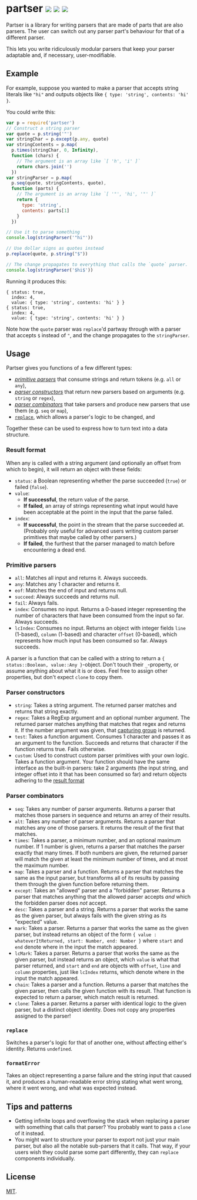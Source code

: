 # partser [![](https://img.shields.io/npm/v/partser.svg?style=flat-square)](https://www.npmjs.com/package/partser) [![](https://img.shields.io/travis/anko/partser.svg?style=flat-square)](https://travis-ci.org/anko/partser) [![](https://img.shields.io/david/anko/partser.svg?style=flat-square)](https://david-dm.org/anko/partser)

Partser is a library for writing parsers that are made of parts that are also
parsers.  The user can switch out any parser part's behaviour for that of a
different parser.

This lets you write ridiculously modular parsers that keep your parser
adaptable and, if necessary, user-modifiable.

## Example

For example, suppose you wanted to make a parser that accepts string literals
like `"hi"` and outputs objects like `{ type: 'string', contents: 'hi' }`.

You could write this:

<!-- !test program
# Change the first line to the correct import, and strip the final newline.
sed '1s/.*/var p = require(".\\/index");/' \
| node \
| head -c -1 -->

<!-- !test in quick example -->

``` js
var p = require('partser')
// Construct a string parser
var quote = p.string('"')
var stringChar = p.except(p.any, quote)
var stringContents = p.map(
  p.times(stringChar, 0, Infinity),
  function (chars) {
    // The argument is an array like `[ 'h', 'i' ]`
    return chars.join('')
  })
var stringParser = p.map(
  p.seq(quote, stringContents, quote),
  function (parts) {
    // The argument is an array like `[ '"', 'hi', '"' ]`
    return {
      type: 'string',
      contents: parts[1]
    }
  })

// Use it to parse something
console.log(stringParser('"hi"'))

// Use dollar signs as quotes instead
p.replace(quote, p.string("$"))

// The change propagates to everything that calls the `quote` parser.
console.log(stringParser('$hi$'))
```

Running it produces this:

<!-- !test out quick example -->

```
{ status: true,
  index: 4,
  value: { type: 'string', contents: 'hi' } }
{ status: true,
  index: 4,
  value: { type: 'string', contents: 'hi' } }
```

Note how the `quote` parser was `replace`'d partway through with a parser that
accepts `$` instead of `"`, and the change propagates to the `stringParser`.

## Usage

Partser gives you functions of a few different types:

 - [*primitive parsers*](#primitive-parsers) that consume strings and return
   tokens (e.g. `all` or `any`),
 - [*parser constructors*](#parser-constructors) that return new parsers based
   on arguments (e.g.  `string` or `regex`),
 - [*parser combinators*](#parser-combinators) that take parsers and produce
   new parsers that use them (e.g.  `seq` or `map`),
 - [`replace`](#replace), which allows a parser's logic to be changed, and

Together these can be used to express how to turn text into a data structure.

### Result format

When any is called with a string argument (and optionally an offset from which
to begin), it will return an object with these fields:

 - `status`: a Boolean representing whether the parse succeeded (`true`) or
   failed (`false`).
 - `value`:
   - **If successful**, the return value of the parse.
   - **If failed**, an array of strings representing what input would have been
     acceptable at the point in the input that the parse failed.
 - `index`:
   - **If successful**, the point in the stream that the parse succeeded at.
     (Probably only useful for advanced users writing custom parser primitives
     that maybe called by other parsers.)
   - **If failed**, the furthest that the parser managed to match before
     encountering a dead end.

### Primitive parsers

 - `all`: Matches all input and returns it.  Always succeeds.
 - `any`: Matches any 1 character and returns it.
 - `eof`: Matches the end of input and returns null.
 - `succeed`: Always succeeds and returns null.
 - `fail`: Always fails.
 - `index`: Consumes no input.  Returns a 0-based integer representing the
   number of characters that have been consumed from the input so far.  Always
   succeeds.
 - `lcIndex`: Consumes no input.  Returns an object with integer fields `line`
   (1-based), `column` (1-based) and character `offset` (0-based), which
   represents how much input has been consumed so far.  Always succeeds.

A parser is a function that can be called with a string to return a `{
status::Boolean, value::Any }`-object.  Don't touch their `_`-property, or
assume anything about what it is or does.  Feel free to assign other properties,
but don't expect `clone` to copy them.

### Parser constructors

 - `string`: Takes a string argument.  The returned parser matches and returns
   that string exactly.
 - `regex`: Takes a RegExp argument and an optional number argument.  The
   returned parser matches anything that matches that regex and returns it.  If
   the number argument was given, that [capturing
   group](https://developer.mozilla.org/en-US/docs/Web/JavaScript/Reference/Global_Objects/RegExp#grouping-back-references)
   is returned.
 - `test`: Takes a function argument.  Consumes 1 character and passes it as an
   argument to the function.  Succeeds and returns that character if the
   function returns true. Fails otherwise.
 - `custom`: Used to construct custom parser primitives with your own logic.
   Takes a function argument.  Your function should have the same interface as
   the built-in parsers: take 2 arguments (the input string, and integer offset
   into it that has been consumed so far) and return objects adhering to the
   [result format](#result-format)

### Parser combinators

 - `seq`: Takes any number of parser arguments.  Returns a parser that matches
   those parsers in sequence and returns an arrey of their results.
 - `alt`: Takes any number of parser arguments.  Returns a parser that matches
   any one of those parsers.  It returns the result of the first that matches.
 - `times`: Takes a parser, a minimum number, and an optional maximum number.
   If 1 number is given, returns a parser that matches the parser exactly that
   many times.  If both numbers are given, the returned parser will match the
   given at least the minimum number of times, and at most the maximum number.
 - `map`: Takes a parser and a function.  Returns a parser that matches the
   same as the input parser, but transforms all of its results by passing them
   through the given function before returning them.
 - `except`: Takes an "allowed" parser and a "forbidden" parser.  Returns a
   parser that matches anything that the allowed parser accepts *and* which the
   forbidden parser does *not* accept.
 - `desc`: Takes a parser and a string.  Returns a parser that works the same
   as the given parser, but always fails with the given string as its
   "expected" value.
 - `mark`: Takes a parser.  Returns a parser that works the same as the given
   parser, but instead returns an object of the form `{ value :
   whateverItReturned, start: Number, end: Number }` where `start` and `end`
   denote where in the input the match appeared.
 - `lcMark`: Takes a parser.  Returns a parser that works the same as the given
   parser, but instead returns an object, which `value` is what that parser
   returned, and `start` and `end` are objects with `offset`, `line` and
   `column` properties, just like `lcIndex` returns, which denote where in the
   input the match appeared.
 - `chain`: Takes a parser and a function.  Returns a parser that matches the
   given parser, then calls the given function with its result.  That function
   is expected to return a parser, which match result is returned.
 - `clone`: Takes a parser.  Returns a parser with identical logic to the given
   parser, but a distinct object identity.  Does not copy any properties
   assigned to the parser!

### `replace`

Switches a parser's logic for that of another one, without affecting either's
identity.  Returns `undefined`.

### `formatError`

Takes an object representing a parse failure and the string input that caused
it, and produces a human-readable error string stating what went wrong, where
it went wrong, and what was expected instead.

## Tips and patterns

 - Getting infinite loops and overflowing the stack when replacing a parser
   with something that calls that parser?  You probably want to pass a `clone`
   of it instead.
 - You might want to structure your parser to export not just your main parser,
   but also all the notable sub-parsers that it calls.  That way, if your users
   wish they could parse some part differently, they can `replace` components
   individually.

## License

[MIT](#LICENSE).
